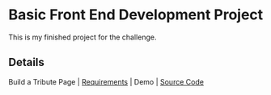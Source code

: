 
# Basic Front End Development Project

This is my finished project for the challenge.

## Details

Build a Tribute Page | [Requirements](http://www.freecodecamp.com/challenges/build-a-tribute-page) | Demo | [Source Code](https://github.com/febreroinfo/freeCodeCamp-projects/tree/gh-pages/front-end-development/tribute-page)